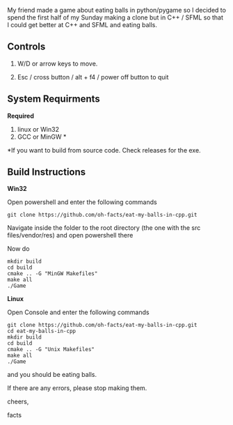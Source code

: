 My friend made a game about eating balls in python/pygame so I decided to spend the first half of my Sunday making a clone but in C++ / SFML so that I could get better at C++ and SFML and eating balls.


## Controls

1. W/D or arrow keys to move.

2. Esc / cross button / alt + f4 / power off button to quit

## System Requirments

**Required**
1. linux or Win32
2. GCC or MinGW  *

*If you want to build from source code. Check releases for the exe.

## Build Instructions
**Win32**

Open powershell and enter the following commands
``` 
git clone https://github.com/oh-facts/eat-my-balls-in-cpp.git
```

Navigate inside the folder to the root directory (the one with the src files/vendor/res) and open powershell there

Now do
```
mkdir build
cd build
cmake .. -G "MinGW Makefiles"
make all
./Game
```

**Linux**

Open Console and enter the following commands
``` 
git clone https://github.com/oh-facts/eat-my-balls-in-cpp.git
cd eat-my-balls-in-cpp
mkdir build
cd build
cmake .. -G "Unix Makefiles"
make all
./Game
```

and you should be eating balls.



If there are any errors, please stop making them.


cheers,

facts

